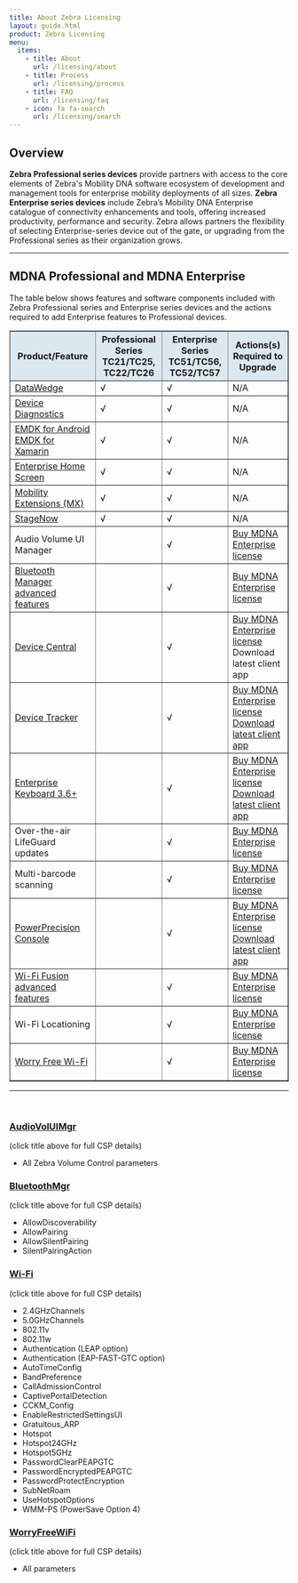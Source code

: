 ```yaml
---
title: About Zebra Licensing
layout: guide.html
product: Zebra Licensing
menu:
  items:
    - title: About
      url: /licensing/about
    - title: Process
      url: /licensing/process
    - title: FAQ
      url: /licensing/faq
    - icon: fa fa-search
      url: /licensing/search
---
```


## Overview

**Zebra Professional series devices** provide partners with access to the core elements of Zebra's Mobility DNA software ecosystem of development and management tools for enterprise mobility deployments of all sizes. **Zebra Enterprise series devices** include Zebra’s Mobility DNA Enterprise catalogue of connectivity enhancements and tools, offering increased productivity, performance and security. Zebra allows partners the flexibility of selecting Enterprise-series device out of the gate, or upgrading from the Professional series as their organization grows. 

<!-- <img alt="image" style="height:450px" src="mdna_matrix_2.png"/>
_Click image to enlarge; ESC to exit_. 
<br>

 -->

-----

## MDNA Professional and MDNA Enterprise 
The table below shows features and software components included with Zebra Professional series and Enterprise series devices and the actions required to add Enterprise features to Professional devices.  

<table class="faceliftCenter" style="width:100%" border="1" padding="5px">
<tbody>
  <tr bgcolor="#dce8ef">
    <th>Product/Feature</th>
    <th>Professional Series<br>TC21/TC25, TC22/TC26</th>
    <th>Enterprise Series<br>TC51/TC56, TC52/TC57</th>
    <th>Actions(s) Required to Upgrade</th>
  </tr>

  <tr>
  <td><a href="/datawedge">DataWedge</a></td>
  <td>√</td>
  <td>√</td>
  <td>N/A</td>
  </tr>

  <tr>
  <td><a href="/ddt">Device Diagnostics</a></td>
  <td>√</td>
  <td>√</td>
  <td>N/A</td>
  </tr>

  <tr>
  <td><a href="/emdk-for-android">EMDK for Android</a><br><a href="/emdk-for-xamarin">EMDK for Xamarin</a></td>
  <td>√</td>
  <td>√</td>
  <td>N/A</td>
  </tr>

  <tr>
  <td><a href="/ehs">Enterprise Home Screen</a></td>
  <td>√</td>
  <td>√</td>
  <td>N/A</td>  </tr>

  <tr>
  <td><a href="/mx">Mobility Extensions (MX)</a></td>
  <td>√</td>
  <td>√</td>
  <td>N/A</td>  </tr>

  <tr>
  <td><a href="/stagenow">StageNow</a></td>
  <td>√</td>
  <td>√</td>
  <td>N/A</td>
  </tr>

  <tr>
  <td><a href="/mx/audiovoluimgr"></a>Audio Volume UI Manager</td>
  <td></td>
  <td>√</td>
  <td><a href="../process">Buy MDNA Enterprise license</a></td>
  </tr>

  <tr>
  <td><a href="#advanced_features">Bluetooth Manager advanced features</a></td>
  <td></td>
  <td>√</td>
  <td><a href="../process">Buy MDNA Enterprise license</a></td>
  </tr>

  <tr>
  <td><a href="/devicecentral">Device Central</a></td>
  <td></td>
  <td>√</td>
  <td><a href="../process">Buy MDNA Enterprise license</a><br>Download latest client app</td>
  </tr>

  <tr>
  <td><a href="/devicetracker">Device Tracker</a></td>
  <td></td>
  <td>√</td>
  <td><a href="../process">Buy MDNA Enterprise license</a><br><a href="https://www.zebra.com/us/en/support-downloads/software/productivity-apps/device-tracker.html">Download latest client app</a></td>
  </tr>

  <tr>
  <td><a href="/ekb">Enterprise Keyboard 3.6+</a></td>
  <td></td>
  <td>√</td>
  <td><a href="../process">Buy MDNA Enterprise license</a><br><a href="https://www.zebra.com/us/en/support-downloads/software/productivity-apps/enterprise-keyboard.html">Download latest client app</a></td>
  </tr>

  <tr>
  <td>Over-the-air LifeGuard updates</td>
  <td></td>
  <td>√</td>
  <td><a href="../process">Buy MDNA Enterprise license</a></td>
  </tr>

  <tr>
  <td>Multi-barcode scanning</td>
  <td></td>
  <td>√</td>
  <td><a href="../process">Buy MDNA Enterprise license</a></td>
  </tr>

  <tr>
  <td><a href="/ppc">PowerPrecision Console</a></td>
  <td></td>
  <td>√</td>
  <td><a href="../process">Buy MDNA Enterprise license</a><br><a href="https://www.zebra.com/us/en/support-downloads/software/productivity-apps/power-precision-console.html">Download latest client app</a></td>
  </tr>

  <tr>
  <td><a href="#advanced_features">Wi-Fi Fusion advanced features</a></td>
  <td></td>
  <td>√</td>
  <td><a href="../process">Buy MDNA Enterprise license</a></td>
  </tr>

  <tr>
  <td>Wi-Fi Locationing</td>
  <td></td>
  <td>√</td>
  <td><a href="../process">Buy MDNA Enterprise license</a></td>
  </tr>

  <tr>
  <td><a href="/mx/worryfreewifimgr">Worry Free Wi-Fi</a></td>
  <td></td>
  <td>√</td>
  <td><a href="../process">Buy MDNA Enterprise license</a></td>
  </tr>
</table>

-----

<a name="advanced_features"></a>
<br>

### [AudioVolUIMgr](/mx/audiovoluimgr)
(click title above for full CSP details)
* All Zebra Volume Control parameters

### [BluetoothMgr](/mx/bluetoothmgr)
(click title above for full CSP details)

* AllowDiscoverability
* AllowPairing
* AllowSilentPairing
* SilentPairingAction

### [Wi-Fi](/mx/wifi) 
(click title above for full CSP details)

* 2.4GHzChannels
* 5.0GHzChannels
* 802.11v
* 802.11w
* Authentication (LEAP option)
* Authentication (EAP-FAST-GTC option)
* AutoTimeConfig
* BandPreference
* CallAdmissionControl
* CaptivePortalDetection
* CCKM_Config
* EnableRestrictedSettingsUI
* Gratuitous_ARP
* Hotspot
* Hotspot24GHz
* Hotspot5GHz
* PasswordClearPEAPGTC
* PasswordEncryptedPEAPGTC
* PasswordProtectEncryption
* SubNetRoam
* UseHotspotOptions
* WMM-PS (PowerSave Option 4)

### [WorryFreeWiFi](/mx/worryfreewifimgr) 
(click title above for full CSP details)

* All parameters

<!-- 
menu:
  items:
    - title: About
      url: /oemconfig/9-3/about
    - title: Process
      url: /oemconfig/9-3/process
    - title: FAQs
      url: /oemconfig/9-3/faq
    - title: Managed Configurations
      url: /oemconfig/9-3/mc
    - icon: fa fa-search
      url: /oemconfig/9-3/search -->